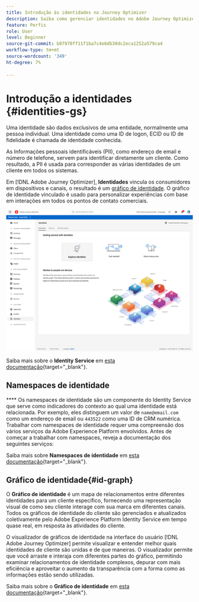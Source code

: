 ```yaml
---
title: Introdução às identidades no Journey Optimizer
description: Saiba como gerenciar identidades no Adobe Journey Optimizer
feature: Perfis
role: User
level: Beginner
source-git-commit: b07970ff11f1ba7c4e6db30dc2eca1252a579ca4
workflow-type: tm+mt
source-wordcount: '349'
ht-degree: 7%

---
```


# Introdução a identidades {#identities-gs}

Uma identidade são dados exclusivos de uma entidade, normalmente uma pessoa individual. Uma identidade como uma ID de logon, ECID ou ID de fidelidade é chamada de identidade conhecida.

As Informações pessoais identificáveis (PII), como endereço de email e número de telefone, servem para identificar diretamente um cliente. Como resultado, a PII é usada para corresponder as várias identidades de um cliente em todos os sistemas.

Em [!DNL Adobe Journey Optimizer], **Identidades** vincula os consumidores em dispositivos e canais, o resultado é um [gráfico de identidade](#id-graph). O gráfico de identidade vinculado é usado para personalizar experiências com base em interações em todos os pontos de contato comerciais.

![](assets/identities-home.png)

Saiba mais sobre o **Identity Service** em [esta documentação](https://experienceleague.adobe.com/docs/experience-platform/identity/home.html){target=&quot;_blank&quot;}.

## Namespaces de identidade

**** Os namespaces de identidade são um componente do Identity Service que serve como indicadores do contexto ao qual uma identidade está relacionada. Por exemplo, eles distinguem um valor de `name@email.com` como um endereço de email ou `443522` como uma ID de CRM numérica. Trabalhar com namespaces de identidade requer uma compreensão dos vários serviços da Adobe Experience Platform envolvidos. Antes de começar a trabalhar com namespaces, reveja a documentação dos seguintes serviços:

Saiba mais sobre **Namespaces de identidade** em [esta documentação](https://experienceleague.adobe.com/docs/experience-platform/identity/namespaces.html){target=&quot;_blank&quot;}.

## Gráfico de identidade{#id-graph}

O **Gráfico de identidade** é um mapa de relacionamentos entre diferentes identidades para um cliente específico, fornecendo uma representação visual de como seu cliente interage com sua marca em diferentes canais. Todos os gráficos de identidade do cliente são gerenciados e atualizados coletivamente pelo Adobe Experience Platform Identity Service em tempo quase real, em resposta às atividades do cliente.

O visualizador de gráficos de identidade na interface do usuário [!DNL Adobe Journey Optimizer] permite visualizar e entender melhor quais identidades de cliente são unidas e de que maneiras. O visualizador permite que você arraste e interaja com diferentes partes do gráfico, permitindo examinar relacionamentos de identidade complexos, depurar com mais eficiência e aproveitar o aumento da transparência com a forma como as informações estão sendo utilizadas.

Saiba mais sobre o **Gráfico de identidade** em [esta documentação](https://experienceleague.adobe.com/docs/experience-platform/identity/ui/identity-graph-viewer.html){target=&quot;_blank&quot;}.

